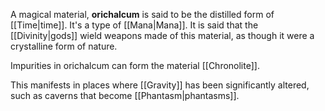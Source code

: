 A magical material, **orichalcum** is said to be the distilled form of [[Time|time]]. It's a type of [[Mana|Mana]]. It is said that the [[Divinity|gods]] wield weapons made of this material, as though it were a crystalline form of nature.

Impurities in orichalcum can form the material [[Chronolite]].
  
This manifests in places where [[Gravity]] has been significantly altered, such as caverns that become [[Phantasm|phantasms]].
